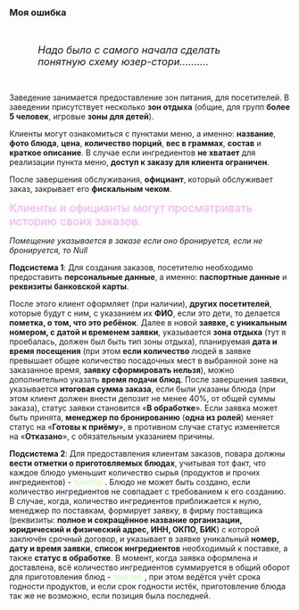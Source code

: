 <h3>Моя ошибка</h3>
<div style="border: 1px solid #fff; border-radius: 10px; font-style: italic; padding: 30px 50px; font-size: 18px">
Надо было с самого начала сделать понятную схему юзер-стори..........
</div>

Заведение занимается предоставление зон питания, для посетителей. 
В заведении присутствует несколько **зон отдыха** (общие, для групп **более 5 человек**, игровые **зоны для детей**). 

Клиенты могут ознакомиться с пунктами меню, а именно: **название**, **фото блюда**, **цена**, **количество порций**, **вес в граммах**, **состав** и **краткое описание**. 
В случае если ингредиентов **не хватает** для реализации пункта меню, **доступ к заказу для клиента ограничен**. 

После завершения обслуживания, **официант**, который обслуживает заказ, закрывает его **фискальным чеком**.

<div style="font-size:20px; color: #ffa8fc">
Клиенты и официанты могут просматривать историю своих заказов.
</div>

*Помещение указывается в заказе если оно бронируется, если не бронируется, то Null*

**Подсистема 1**:
Для создания заказов, посетителю необходимо предоставить **персональные данные**, а именно:
**паспортные данные** и **реквизиты банковской карты**. 

После этого клиент оформляет (при наличии), **других посетителей**, которые будут с ним, с указанием их **ФИО**, если это дети, то делается **пометка, о том, что это ребёнок**. 
Далее в новой **заявке, с уникальным номером, с датой и временем заявки**, указывается **зона отдыха** (тут я проебалась, должен был быть тип зоны отдыха), планируемая **дата и время посещения** (при этом **если количество** людей в заявке превышает общее количество посадочных мест в выбранной зоне на заказанное время, **заявку сформировать нельзя**), можно дополнительно указать **время подачи блюд**. После завершения заявки, указывается **итоговая сумма заказа**, если были указаны блюда (при этом клиент должен внести депозит не менее 40%, от общей суммы заказа), статус заявки становится «**В обработке**». Если заявка может быть принята, **менеджер по бронированию** (**одна из ролей**) меняет статус на «**Готовы к приёму**», в противном случае статус изменяется на «**Отказано**», с обязательным указанием причины.

**Подсистема 2**: 
Для предоставления клиентам заказов, повара должны **вести отметки о приготовляемых блюдах**, учитывая тот факт, что каждое блюдо уменьшит количество сырья (продуктов и прочих ингредиентов) - <span style="color: #c5ffa8"> триггер </span>. Блюдо не может быть создано, если количество ингредиентов не совпадает с требованием к его созданию.
В случае, когда, количество ингредиентов приближается к нулю, менеджер по поставкам, формирует заявку, в фирму поставщика (реквизиты: **полное и сокращённое название организации, юридический и физический адрес, ИНН, ОКПО, БИК**) с которой заключён срочный договор, и указывает в заявке уникальный **номер, дату и время заявки**, **список ингредиентов** необходимый к поставке, а также **статус в обработке**. В момент, когда заявка оформлена и доставлена, всё количество ингредиентов суммируется в общий оборот для приготовления блюд - <span style="color: #c5ffa8">  триггер </span>, при этом ведётся учёт срока годности продуктов, и если срок годности истёк, приготовление блюда так же не возможно, если позиция была последней.